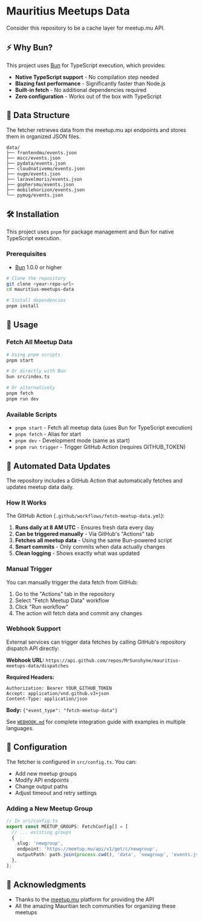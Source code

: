 # Mauritius Meetups Data

Consider this repository to be a cache layer for meetup.mu API.

## ⚡ Why Bun?

This project uses [Bun](https://bun.sh) for TypeScript execution, which provides:

- **Native TypeScript support** - No compilation step needed
- **Blazing fast performance** - Significantly faster than Node.js
- **Built-in fetch** - No additional dependencies required
- **Zero configuration** - Works out of the box with TypeScript

## 📁 Data Structure

The fetcher retrieves data from the meetup.mu api endpoints and stores them in organized JSON files.

```
data/
├── frontendmu/events.json
├── mscc/events.json
├── pydata/events.json
├── cloudnativemu/events.json
├── nugm/events.json
├── laravelmoris/events.json
├── gophersmu/events.json
├── mobilehorizon/events.json
└── pymug/events.json
```

## 🛠️ Installation

This project uses `pnpm` for package management and Bun for native TypeScript execution.

### Prerequisites

- [Bun](https://bun.sh) 1.0.0 or higher

```bash
# Clone the repository
git clone <your-repo-url>
cd mauritius-meetups-data

# Install dependencies
pnpm install
```

## 📖 Usage

### Fetch All Meetup Data

```bash
# Using pnpm scripts
pnpm start

# Or directly with Bun
bun src/index.ts

# Or alternatively
pnpm fetch
pnpm run dev
```

### Available Scripts

- `pnpm start` - Fetch all meetup data (uses Bun for TypeScript execution)
- `pnpm fetch` - Alias for start  
- `pnpm dev` - Development mode (same as start)
- `pnpm run trigger` - Trigger GitHub Action (requires GITHUB_TOKEN)

## 🤖 Automated Data Updates

The repository includes a GitHub Action that automatically fetches and updates meetup data daily.

### How It Works

The GitHub Action (`.github/workflows/fetch-meetup-data.yml`):

1. **Runs daily at 8 AM UTC** - Ensures fresh data every day
2. **Can be triggered manually** - Via GitHub's "Actions" tab
3. **Fetches all meetup data** - Using the same Bun-powered script
4. **Smart commits** - Only commits when data actually changes
5. **Clean logging** - Shows exactly what was updated

### Manual Trigger

You can manually trigger the data fetch from GitHub:

1. Go to the "Actions" tab in the repository
2. Select "Fetch Meetup Data" workflow
3. Click "Run workflow"
4. The action will fetch data and commit any changes

### Webhook Support

External services can trigger data fetches by calling GitHub's repository dispatch API directly:

**Webhook URL:** `https://api.github.com/repos/MrSunshyne/mauritius-meetups-data/dispatches`

**Required Headers:**
```
Authorization: Bearer YOUR_GITHUB_TOKEN
Accept: application/vnd.github.v3+json
Content-Type: application/json
```

**Body:** `{"event_type": "fetch-meetup-data"}`

See [`WEBHOOK.md`](WEBHOOK.md) for complete integration guide with examples in multiple languages.

## 🔧 Configuration

The fetcher is configured in `src/config.ts`. You can:

- Add new meetup groups
- Modify API endpoints
- Change output paths
- Adjust timeout and retry settings

### Adding a New Meetup Group

```typescript
// In src/config.ts
export const MEETUP_GROUPS: FetchConfig[] = [
  // ... existing groups
  {
    slug: 'newgroup',
    endpoint: 'https://meetup.mu/api/v1/get/c/newgroup',
    outputPath: path.join(process.cwd(), 'data', 'newgroup', 'events.json'),
  },
];
```

## 🙏 Acknowledgments

- Thanks to the [meetup.mu](https://meetup.mu) platform for providing the API
- All the amazing Mauritian tech communities for organizing these meetups
